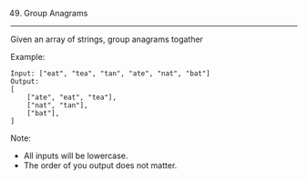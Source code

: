 49. Group Anagrams
---
Given an array of strings, group anagrams togather

Example:
```
Input: ["eat", "tea", "tan", "ate", "nat", "bat"]
Output:
[
    ["ate", "eat", "tea"],
    ["nat", "tan"],
    ["bat"],
]
```

Note:
- All inputs will be lowercase.
- The order of you output does not matter.